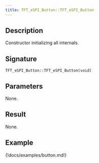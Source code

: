 ```yaml
---
title: TFT_eSPI_Button::TFT_eSPI_Button
---
```


## Description

Constructor initializing all internals. 

## Signature

`TFT_eSPI_Button::TFT_eSPI_Button(void)`

## Parameters

None.

## Result

None.

## Example

{!docs/examples/button.md!}
